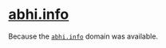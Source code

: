 [abhi.info](http://abhi.info)
=============================

Because the [`abhi.info`](http://abhi.info/index.aspx) domain was
available.
